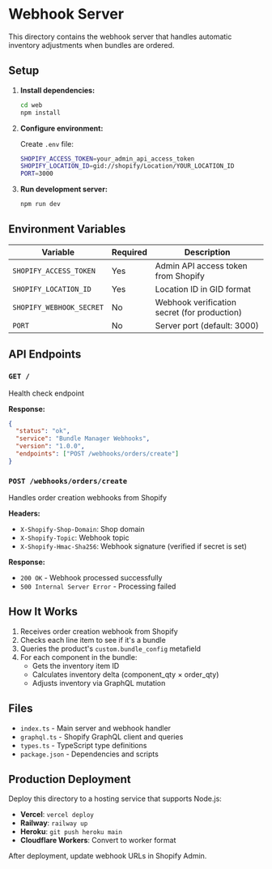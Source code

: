 # Webhook Server

This directory contains the webhook server that handles automatic inventory adjustments when bundles are ordered.

## Setup

1. **Install dependencies:**
   ```bash
   cd web
   npm install
   ```

2. **Configure environment:**

   Create `.env` file:
   ```bash
   SHOPIFY_ACCESS_TOKEN=your_admin_api_access_token
   SHOPIFY_LOCATION_ID=gid://shopify/Location/YOUR_LOCATION_ID
   PORT=3000
   ```

3. **Run development server:**
   ```bash
   npm run dev
   ```

## Environment Variables

| Variable | Required | Description |
|----------|----------|-------------|
| `SHOPIFY_ACCESS_TOKEN` | Yes | Admin API access token from Shopify |
| `SHOPIFY_LOCATION_ID` | Yes | Location ID in GID format |
| `SHOPIFY_WEBHOOK_SECRET` | No | Webhook verification secret (for production) |
| `PORT` | No | Server port (default: 3000) |

## API Endpoints

### `GET /`
Health check endpoint

**Response:**
```json
{
  "status": "ok",
  "service": "Bundle Manager Webhooks",
  "version": "1.0.0",
  "endpoints": ["POST /webhooks/orders/create"]
}
```

### `POST /webhooks/orders/create`
Handles order creation webhooks from Shopify

**Headers:**
- `X-Shopify-Shop-Domain`: Shop domain
- `X-Shopify-Topic`: Webhook topic
- `X-Shopify-Hmac-Sha256`: Webhook signature (verified if secret is set)

**Response:**
- `200 OK` - Webhook processed successfully
- `500 Internal Server Error` - Processing failed

## How It Works

1. Receives order creation webhook from Shopify
2. Checks each line item to see if it's a bundle
3. Queries the product's `custom.bundle_config` metafield
4. For each component in the bundle:
   - Gets the inventory item ID
   - Calculates inventory delta (component_qty × order_qty)
   - Adjusts inventory via GraphQL mutation

## Files

- `index.ts` - Main server and webhook handler
- `graphql.ts` - Shopify GraphQL client and queries
- `types.ts` - TypeScript type definitions
- `package.json` - Dependencies and scripts

## Production Deployment

Deploy this directory to a hosting service that supports Node.js:

- **Vercel**: `vercel deploy`
- **Railway**: `railway up`
- **Heroku**: `git push heroku main`
- **Cloudflare Workers**: Convert to worker format

After deployment, update webhook URLs in Shopify Admin.
